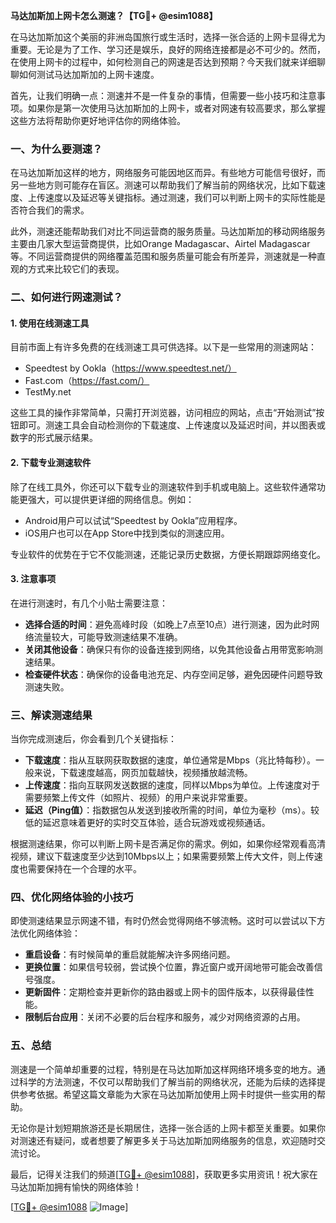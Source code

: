 **马达加斯加上网卡怎么测速？【TG💪+ @esim1088】**

在马达加斯加这个美丽的非洲岛国旅行或生活时，选择一张合适的上网卡显得尤为重要。无论是为了工作、学习还是娱乐，良好的网络连接都是必不可少的。然而，在使用上网卡的过程中，如何检测自己的网速是否达到预期？今天我们就来详细聊聊如何测试马达加斯加的上网卡速度。

首先，让我们明确一点：测速并不是一件复杂的事情，但需要一些小技巧和注意事项。如果你是第一次使用马达加斯加的上网卡，或者对网速有较高要求，那么掌握这些方法将帮助你更好地评估你的网络体验。

### 一、为什么要测速？

在马达加斯加这样的地方，网络服务可能因地区而异。有些地方可能信号很好，而另一些地方则可能存在盲区。测速可以帮助我们了解当前的网络状况，比如下载速度、上传速度以及延迟等关键指标。通过测速，我们可以判断上网卡的实际性能是否符合我们的需求。

此外，测速还能帮助我们对比不同运营商的服务质量。马达加斯加的移动网络服务主要由几家大型运营商提供，比如Orange Madagascar、Airtel Madagascar等。不同运营商提供的网络覆盖范围和服务质量可能会有所差异，测速就是一种直观的方式来比较它们的表现。

### 二、如何进行网速测试？

#### 1. 使用在线测速工具

目前市面上有许多免费的在线测速工具可供选择。以下是一些常用的测速网站：

- Speedtest by Ookla（https://www.speedtest.net/）
- Fast.com（https://fast.com/）
- TestMy.net

这些工具的操作非常简单，只需打开浏览器，访问相应的网站，点击“开始测试”按钮即可。测速工具会自动检测你的下载速度、上传速度以及延迟时间，并以图表或数字的形式展示结果。

#### 2. 下载专业测速软件

除了在线工具外，你还可以下载专业的测速软件到手机或电脑上。这些软件通常功能更强大，可以提供更详细的网络信息。例如：

- Android用户可以试试“Speedtest by Ookla”应用程序。
- iOS用户也可以在App Store中找到类似的测速应用。

专业软件的优势在于它不仅能测速，还能记录历史数据，方便长期跟踪网络变化。

#### 3. 注意事项

在进行测速时，有几个小贴士需要注意：

- **选择合适的时间**：避免高峰时段（如晚上7点至10点）进行测速，因为此时网络流量较大，可能导致测速结果不准确。
- **关闭其他设备**：确保只有你的设备连接到网络，以免其他设备占用带宽影响测速结果。
- **检查硬件状态**：确保你的设备电池充足、内存空间足够，避免因硬件问题导致测速失败。

### 三、解读测速结果

当你完成测速后，你会看到几个关键指标：

- **下载速度**：指从互联网获取数据的速度，单位通常是Mbps（兆比特每秒）。一般来说，下载速度越高，网页加载越快，视频播放越流畅。
- **上传速度**：指向互联网发送数据的速度，同样以Mbps为单位。上传速度对于需要频繁上传文件（如照片、视频）的用户来说非常重要。
- **延迟（Ping值）**：指数据包从发送到接收所需的时间，单位为毫秒（ms）。较低的延迟意味着更好的实时交互体验，适合玩游戏或视频通话。

根据测速结果，你可以判断上网卡是否满足你的需求。例如，如果你经常观看高清视频，建议下载速度至少达到10Mbps以上；如果需要频繁上传大文件，则上传速度也需要保持在一个合理的水平。

### 四、优化网络体验的小技巧

即使测速结果显示网速不错，有时仍然会觉得网络不够流畅。这时可以尝试以下方法优化网络体验：

- **重启设备**：有时候简单的重启就能解决许多网络问题。
- **更换位置**：如果信号较弱，尝试换个位置，靠近窗户或开阔地带可能会改善信号强度。
- **更新固件**：定期检查并更新你的路由器或上网卡的固件版本，以获得最佳性能。
- **限制后台应用**：关闭不必要的后台程序和服务，减少对网络资源的占用。

### 五、总结

测速是一个简单却重要的过程，特别是在马达加斯加这样网络环境多变的地方。通过科学的方法测速，不仅可以帮助我们了解当前的网络状况，还能为后续的选择提供参考依据。希望这篇文章能为大家在马达加斯加使用上网卡时提供一些实用的帮助。

无论你是计划短期旅游还是长期居住，选择一张合适的上网卡都至关重要。如果你对测速还有疑问，或者想要了解更多关于马达加斯加网络服务的信息，欢迎随时交流讨论。

最后，记得关注我们的频道[[TG💪+ @esim1088](https://t.me/s/esim1088)]，获取更多实用资讯！祝大家在马达加斯加拥有愉快的网络体验！

[[TG💪+ @esim1088](https://t.me/s/esim1088) ![Image](https://i.postimg.cc/4NQfJmqS/Snipaste-2025-05-13-00-14-12.png)]